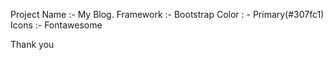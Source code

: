 Project Name :-  My Blog.
Framework :-  Bootstrap
Color : - Primary(#307fc1) 
Icons :- Fontawesome

Thank you